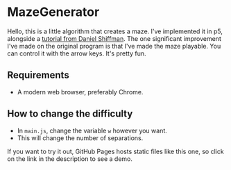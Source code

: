 # MazeGenerator
Hello, this is a little algorithm that creates a maze. I've implemented it in p5, alongside a [tutorial from Daniel Shiffman](https://www.youtube.com/watch?v=HyK_Q5rrcr4).
The one significant improvement I've made on the original program is that I've made the maze playable. You can control it with the arrow keys. It's pretty fun.

## Requirements
- A modern web browser, preferably Chrome.

## How to change the difficulty
- In `main.js`, change the variable `w` however you want.
- This will change the number of separations.

If you want to try it out, GitHub Pages hosts static files like this one, so click on the link in the description to see a demo.